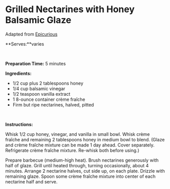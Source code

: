 Grilled Nectarines with Honey Balsamic Glaze
============================================

Adapted from [Epicurious](http://www.epicurious.com)

**Serves:**varies

 

**Preparation Time:** 5 minutes

**Ingredients:**

-   1/2 cup plus 2 tablespoons honey
-   1/4 cup balsamic vinegar
-   1/2 teaspoon vanilla extract
-   1 8-ounce container crème fraîche
-   Firm but ripe nectarines, halved, pitted

 

**Instructions:**

Whisk 1/2 cup honey, vinegar, and vanilla in small bowl. Whisk crème fraîche and remaining 2 tablespoons honey in medium bowl to blend. (Glaze and crème fraîche mixture can be made 1 day ahead. Cover separately. Refrigerate crème fraîche mixture. Re-whisk both before using.)

Prepare barbecue (medium-high heat). Brush nectarines generously with half of glaze. Grill until heated through, turning occasionally, about 4 minutes. Arrange 2 nectarine halves, cut side up, on each plate. Drizzle with remaining glaze. Spoon some crème fraîche mixture into center of each nectarine half and serve.
